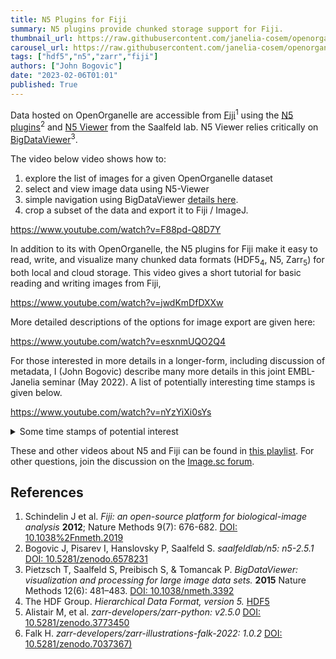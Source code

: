 ```yaml
---
title: N5 Plugins for Fiji
summary: N5 plugins provide chunked storage support for Fiji.
thumbnail_url: https://raw.githubusercontent.com/janelia-cosem/openorganelle-blog/main/assets/n5-thumbnail.png
carousel_url: https://raw.githubusercontent.com/janelia-cosem/openorganelle-blog/main/assets/n5_carousel.png
tags: ["hdf5","n5","zarr","fiji"]
authors: ["John Bogovic"]
date: "2023-02-06T01:01"
published: True
---
```


Data hosted on OpenOrganelle are accessible from [Fiji](https://imagej.net/software/fiji/)<sup>1</sup> using the [N5
plugins](https://github.com/saalfeldlab/n5-ij)<sup>2</sup> and [N5 Viewer](https://github.com/saalfeldlab/n5-viewer) from the
Saalfeld lab. N5 Viewer relies critically on [BigDataViewer](https://imagej.net/plugins/bdv/)<sup>3</sup>.

The video below video shows how to: 
1. explore the list of images for a given OpenOrganelle dataset
2. select and view image data using N5-Viewer
3. simple navigation using BigDataViewer [details here](https://imagej.net/plugins/bdv/#basic-navigation).
3. crop a subset of the data and export it to Fiji / ImageJ.

https://www.youtube.com/watch?v=F88pd-Q8D7Y

In addition to its with OpenOrganelle, the N5 plugins for Fiji make it easy to read, write, and visualize many chunked data
formats (HDF5<sub>4</sub>, N5, Zarr<sub>5</sub>) for both local and cloud storage. This video gives a short tutorial for basic
reading and writing images from Fiji,

https://www.youtube.com/watch?v=jwdKmDfDXXw

More detailed descriptions of the options for image export are given here:

https://www.youtube.com/watch?v=esxnmUQO2Q4

For those interested in more details in a longer-form, including discussion of metadata, I (John Bogovic) describe many more
details in this joint EMBL-Janelia seminar (May 2022). A list of potentially interesting time stamps is given below.

https://www.youtube.com/watch?v=nYzYiXi0sYs

<details>
<summary>Some time stamps of potential interest</summary>

* 03:15 - basic demo and description of chunked formats
* 10:30 - the N5 API reads and writes HDF5 and Zarr
* 17:15 - reading and writing subsets of data
* 24:00 - metadata discussion
* 32:30 - N5 / Zarr interoperability with napari
* 36:00 - demo of BigWarp with chunked storage

</details>

These and other videos about N5 and Fiji can be found in [this playlist](https://www.youtube.com/playlist?list=PLmZHHIZ9Gz-IJA7HtW8quZcuLViz9Em6e). For other questions, join the discussion
on the [Image.sc forum](https://forum.image.sc/tag/n5).


## References
1. Schindelin J et al. _Fiji: an open-source platform for biological-image analysis_ **2012**; Nature Methods 9(7): 676-682. [DOI: 10.1038%2Fnmeth.2019](https://doi.org/10.1038%2Fnmeth.2019)
2. Bogovic J, Pisarev I, Hanslovsky P, Saalfeld S. _saalfeldlab/n5: n5-2.5.1_ [DOI: 10.5281/zenodo.6578231](https://doi.org/10.5281/zenodo.6578231) 
3. Pietzsch T, Saalfeld S, Preibisch S, & Tomancak P. _BigDataViewer: visualization and processing for large image data sets._ **2015** Nature Methods 12(6): 481–483. [DOI: 10.1038/nmeth.3392](https://doi.org/10.1038/nmeth.3392)
4. The HDF Group. _Hierarchical Data Format, version 5._ [HDF5](http://www.hdfgroup.org/HDF5)
5. Alistair M, et al. _zarr-developers/zarr-python: v2.5.0_ [DOI: 10.5281/zenodo.3773450](https://doi.org/10.5281/zenodo.3773450)
6. Falk H. _zarr-developers/zarr-illustrations-falk-2022: 1.0.2_ [DOI: 10.5281/zenodo.7037367)](https://doi.org/10.5281/zenodo.7037367)
